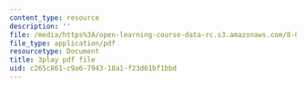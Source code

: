 ```yaml
---
content_type: resource
description: ''
file: /media/https%3A/open-learning-course-data-rc.s3.amazonaws.com/8-04-quantum-physics-i-spring-2016/c265c861c9a6794318a1f23d61bf1bbd_8CCFPgd_P1w.pdf
file_type: application/pdf
resourcetype: Document
title: 3play pdf file
uid: c265c861-c9a6-7943-18a1-f23d61bf1bbd
---
```

